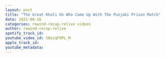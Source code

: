 ```yaml
---
layout: post
title: "The Great Khali On Who Came Up With The Punjabi Prison Match"
date: 2021-06-16
categories: rewind-recap-relive videos
author: rewind-recap-relive
spotify_track_id: 
youtube_video_id: S8ojqF9PL_M
apple_track_id: 
youtube_metadata: 
---
```

